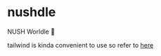# nushdle

NUSH Worldle 🙂

tailwind is kinda convenient to use so refer to [here](https://tailwindcss.com/docs/installation)
